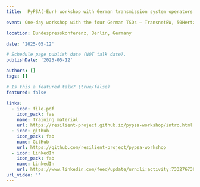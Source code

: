 ```yaml
---
title:  PyPSA(-Eur) workshop with German transmission system operators

event: One-day workshop with the four German TSOs – TransnetBW, 50Hertz, TenneT, and Amprion. Done w/ Bobby Xiong (TUB). We discussed practical applications of PyPSA framework for the energy planning and operational challenges. All materials are openly available. This event was part of a workshop series within the **[RESILIENT](https://resilient-project.github.io/)** project.

location: Bundespresskonferenz, Berlin, Germany

date: '2025-05-12'

# Schedule page publish date (NOT talk date).
publishDate: '2025-05-12'

authors: []
tags: []

# Is this a featured talk? (true/false)
featured: false

links:
  - icon: file-pdf
    icon_pack: fas
    name: Training material
    url: https://resilient-project.github.io/pypsa-workshop/intro.html
  - icon: github
    icon_pack: fab
    name: GitHub
    url: https://github.com/resilient-project/pypsa-workshop
  - icon: LinkedIn
    icon_pack: fab
    name: LinkedIn
    url: https://www.linkedin.com/feed/update/urn:li:activity:7332767362061844480/
url_video: ''
---
```



